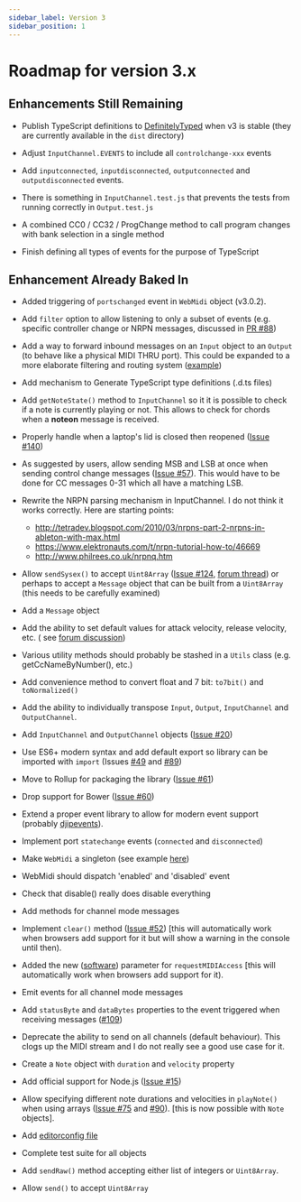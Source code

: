 ```yaml
---
sidebar_label: Version 3
sidebar_position: 1
---
```


# Roadmap for version 3.x

## Enhancements Still Remaining

* Publish TypeScript definitions to 
[DefinitelyTyped](https://definitelytyped.org/guides/contributing.html) when v3 is stable (they are
currently available in the `dist` directory)

* Adjust `InputChannel.EVENTS` to include all `controlchange-xxx` events

* Add `inputconnected`, `inputdisconnected`, `outputconnected` and `outputdisconnected` events.

* There is something in `InputChannel.test.js` that prevents the tests from running correctly in 
`Output.test.js`

* A combined CC0 / CC32 / ProgChange method to call program changes with bank selection in a single 
method

* Finish defining all types of events for the purpose of TypeScript

## Enhancement Already Baked In

* Added triggering of `portschanged` event in `WebMidi` object (v3.0.2).

* Add `filter` option to allow listening to only a subset of events (e.g. specific controller change
or NRPN messages, discussed in [PR #88](https://github.com/djipco/webmidi/pull/88))

* Add a way to forward inbound messages on an `Input` object to an `Output` (to behave like a 
physical MIDI THRU port). This could be expanded to a more elaborate filtering and routing system 
([example](https://github.com/shemeshg/RtMidiWrap#routing-configuration))

* Add mechanism to Generate TypeScript type definitions (.d.ts files)

* Add `getNoteState()` method to `InputChannel` so it it is possible to check if a note is currently 
playing or not. This allows to check for chords when a **noteon** message is received.

* Properly handle when a laptop's lid is closed then reopened
([Issue #140](https://github.com/djipco/webmidi/issues/140))

* As suggested by users, allow sending MSB and LSB at once when sending control change messages 
([Issue #57](https://github.com/djipco/webmidi/issues/57)). This would have to be done for CC 
messages 0-31 which all have a matching LSB.

* Rewrite the NRPN parsing mechanism in InputChannel. I do not think it works correctly. Here are 
starting points:

  - http://tetradev.blogspot.com/2010/03/nrpns-part-2-nrpns-in-ableton-with-max.html
  - https://www.elektronauts.com/t/nrpn-tutorial-how-to/46669
  - http://www.philrees.co.uk/nrpnq.htm
  

* Allow `sendSysex()` to accept `Uint8Array` ([Issue #124](https://github.com/djipco/webmidi/issues/124), [forum thread](https://webmidijs.org/forum/discussion/comment/97#Comment_97)) or perhaps to accept a `Message` object that can be built from a `Uint8Array` (this needs to be carefully examined)

* Add a `Message` object

* Add the ability to set default values for attack velocity, release velocity, etc. ( see [forum discussion](https://webmidijs.org/forum/discussion/44/things-in-webmidi-js-2-52-that-make-me-go-huh#latest))

* Various utility methods should probably be stashed in a `Utils` class (e.g. getCcNameByNumber(), etc.)

* Add convenience method to convert float and 7 bit: `to7bit()` and `toNormalized()`

* Add the ability to individually transpose `Input`, `Output`, `InputChannel` and `OutputChannel`.

* Add `InputChannel` and `OutputChannel` objects ([Issue #20](https://github.com/djipco/webmidi/issues/20))

* Use ES6+ modern syntax and add default export so library can be imported with `import`
(Issues [#49](https://github.com/djipco/webmidi/issues/49) and [#89](https://github.com/djipco/webmidi/issues/89))

* Move to Rollup for packaging the library ([Issue #61](https://github.com/djipco/webmidi/issues/61))

* Drop support for Bower ([Issue #60](https://github.com/djipco/webmidi/issues/60))

* Extend a proper event library to allow for modern event support (probably 
[djipevents](https://github.com/djipco/djipevents)).

* Implement port `statechange` events (`connected` and `disconnected`)

* Make `WebMidi` a singleton (see example
[here](https://www.sitepoint.com/javascript-design-patterns-singleton/))

* WebMidi should dispatch 'enabled' and 'disabled' event

* Check that disable() really does disable everything

* Add methods for channel mode messages

* Implement `clear()` method ([Issue #52](https://github.com/djipco/webmidi/issues/52)) [this will 
automatically work when browsers add support for it but will show a warning in the console until 
then).

* Added the new ([software](https://webaudio.github.io/web-midi-api/#dom-midioptions)) parameter for
`requestMIDIAccess` [this will automatically work when browsers add support for it).

* Emit events for all channel mode messages

* Add `statusByte` and `dataBytes` properties to the event triggered when receiving messages 
([#109](https://github.com/djipco/webmidi/issues/109))

* Deprecate the ability to send on all channels (default behaviour). This clogs up the MIDI stream
and I do not really see a good use case for it.

* Create a `Note` object with `duration` and `velocity` property

* Add official support for Node.js ([Issue #15](https://github.com/djipco/webmidi/issues/15))

* Allow specifying different note durations and velocities in `playNote()` when using arrays 
([Issue #75](https://github.com/djipco/webmidi/issues/75) and 
[#90](https://github.com/djipco/webmidi/issues/90)). [this is now possible with `Note` objects].

* Add [editorconfig file](https://atom.io/packages/editorconfig)

* Complete test suite for all objects

* Add `sendRaw()` method accepting either list of integers or `Uint8Array`.

* Allow `send()` to accept `Uint8Array`
